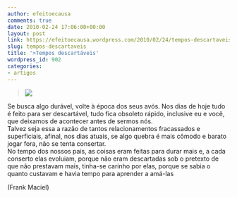 ```yaml
---
author: efeitoecausa
comments: true
date: 2010-02-24 17:06:00+00:00
layout: post
link: https://efeitoecausa.wordpress.com/2010/02/24/tempos-descartaveis/
slug: tempos-descartaveis
title: '>Tempos descartáveis'
wordpress_id: 902
categories:
- artigos
---
```


>[![](http://g1.globo.com/Noticias/Cinema/foto/0,,11516326-EX,00.jpg)](http://g1.globo.com/Noticias/Cinema/foto/0,,11516326-EX,00.jpg)  


Se busca algo durável, volte à época dos seus avós. Nos dias de hoje  tudo é feito para ser descartável, tudo fica obsoleto rápido, inclusive  eu e você, que deixamos de acontecer antes de sermos nós.  
Talvez seja  essa a razão de tantos relacionamentos fracassados e superficiais,  afinal, nos dias atuais, se algo quebra é mais cômodo e barato jogar  fora, não se tenta consertar.  
No tempo dos nossos pais, as coisas  eram feitas para durar mais e, a cada conserto elas evoluiam, porque não  eram descartadas sob o pretexto de que não prestavam mais, tinha-se  carinho por elas, porque se sabia o quanto custavam e havia tempo para  aprender a amá-las  
  
(Frank Maciel)
